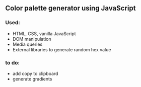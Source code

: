 ## Color palette generator using JavaScript
### Used:
- HTML, CSS, vanilla JavaScript
- DOM manipulation
- Media queries
- External libraries to generate random hex value

### to do:
- add copy to clipboard
- generate gradients